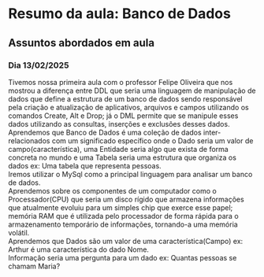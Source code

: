 <h1>Resumo da aula: Banco de Dados</h1>

<h2>Assuntos abordados em aula</h2>

<h3>Dia 13/02/2025</h3>

<p>
  Tivemos nossa primeira aula com o professor Felipe Oliveira que nos mostrou a diferença entre DDL que seria uma linguagem de manipulação de dados que define a estrutura de um banco de dados sendo responsável pela criação e atualização de aplicativos, arquivos e campos utilizando os comandos Create, Alt e Drop; já o DML permite que se manipule esses dados utilizando as consultas, inserções e exclusões desses dados.<br>
  Aprendemos que Banco de Dados é uma coleção de dados inter-relacionados com um significado específico onde o Dado seria um valor de campo(característica), uma Entidade seria algo que exista de forma concreta no mundo e uma Tabela seria uma estrutura que organiza os dados ex: Uma tabela que representa pessoas.<br>
  Iremos utilizar o MySql como a principal linguagem para analisar um banco de dados.<br>
  Aprendemos sobre os componentes de um computador como o Processador(CPU) que seria um disco rígido que armazena informações que atualmente evoluiu para um simples chip que exerce esse papel; memória RAM que é utilizada pelo processador de forma rápida para o armazenamento temporário de informações, tornando-a uma memória volátil.<br>
  Aprendemos que Dados são um valor de uma característica(Campo) ex: Arthur é uma característica do dado Nome.<br>
  Informação seria uma pergunta para um dado ex: Quantas pessoas se chamam Maria?<br>
</p>
